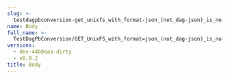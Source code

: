 ```yaml
---
slug: >-
  testdagpbconversion-get_unixfs_with_format-json_(not_dag-json)_is_no-op_(no_conversion)-body
name: Body
full_name: >-
  TestDagPbConversion/GET_UnixFS_with_format=json_(not_dag-json)_is_no-op_(no_conversion)/Body
versions:
  - dev-44b0eaa-dirty
  - v0.0.2
title: Body
---
```


